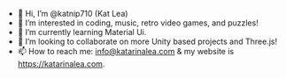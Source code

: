 - 👋 Hi, I’m @katnip710 (Kat Lea)
- 👀 I’m interested in coding, music, retro video games, and puzzles!
- 🌱 I’m currently learning Material Ui.
- 💞️ I’m looking to collaborate on more Unity based projects and Three.js!
- 📫 How to reach me: info@katarinalea.com & my website is https://katarinalea.com.
